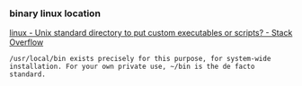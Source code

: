 ###  binary linux location


[linux - Unix standard directory to put custom executables or scripts? - Stack Overflow](https://stackoverflow.com/questions/9168432/unix-standard-directory-to-put-custom-executables-or-scripts/9168577 "linux - Unix standard directory to put custom executables or scripts? - Stack Overflow")


 

```
/usr/local/bin exists precisely for this purpose, for system-wide installation. For your own private use, ~/bin is the de facto standard.


```
